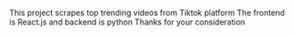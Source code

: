 This project scrapes top trending videos from Tiktok platform
The frontend is React.js and backend is python
Thanks for your consideration